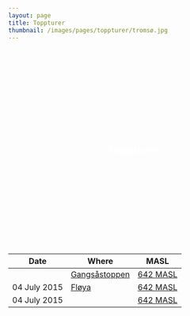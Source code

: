 ```yaml
---
layout: page
title: Toppturer
thumbnail: /images/pages/toppturer/tromsø.jpg
---
```

<style>
.callout {
    display: table;
    width: 100%;
    height: 400px;
    color: #fff;
    background: url(/images/pages/toppturer/tromsø.jpg) no-repeat center center scroll;
    -webkit-background-size: cover;
    -moz-background-size: cover;
    background-size: cover;
    -o-background-size: cover;
}

.text-vertical-center {
    display: table-cell;
    text-align: center;
    vertical-align: middle;
}
</style>

<aside class="callout">
  <div class="text-vertical-center">
    <h1>Toppturer</h1>
  </div>
</aside>

<table>
<thead>
<tr>
<th>Date</th>
<th>Where</th>
<th>MASL</th>
</tr>
</thead>
<tbody>

<tr>
<td><time datetime="2015-00-00T11:24:00+02:00"></time></td>
<td><a href="https://www.endomondo.com/users/357581/workouts/554713297" alt="Trip on Endomondo">Gangsåstoppen</a></td>
<td><a href="/images/pages/toppturer/fløyen.jpg" alt="Picture of Marte and me on top of Fløya">642 MASL</a></td>
</tr>

<tr>
<td><time datetime="2015-07-04T11:24:00+02:00">04 July 2015</time></td>
<td><a href="https://www.endomondo.com/users/357581/workouts/554713297" alt="Trip on Endomondo">Fløya</a></td>
<td><a href="/images/pages/toppturer/fløyen.jpg" alt="Picture of Marte and me on top of Fløya">642 MASL</a></td>
</tr>

<tr>
<td><time datetime="2015-07-04T11:24:00+02:00">04 July 2015</time></td>
<td><a href="https://www.endomondo.com/users/357581/workouts/554713297" alt="Trip on Endomondo"></a></td>
<td><a href="/images/pages/toppturer/fløyen.jpg" alt="Picture of Marte and me on top of Fløya">642 MASL</a></td>
</tr>

</tbody>
</table>

